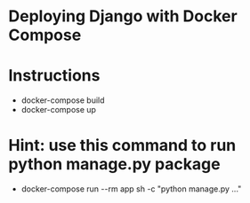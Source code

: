 # Deploying Django with Docker Compose

# Instructions

- docker-compose build
- docker-compose up

# Hint: use this command to run python manage.py package

- docker-compose run --rm app sh -c "python manage.py ..."
